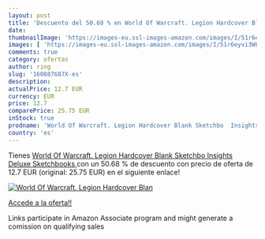 ```yaml
---
layout: post
title: 'Descuento del 50.68 % en World Of Warcraft. Legion Hardcover Blan'
date: 
thumbnailImage: 'https://images-eu.ssl-images-amazon.com/images/I/51r6eyvi3WL._SL200_.jpg'
images: [ 'https://images-eu.ssl-images-amazon.com/images/I/51r6eyvi3WL._SL200_.jpg' ]
comments: true
category: ofertas
author: ring
slug: '160887687X-es'
description:
actualPrice: 12.7 EUR
currency: EUR
price: 12.7
comparePrice: 25.75 EUR
inStock: true
prodname: 'World Of Warcraft. Legion Hardcover Blank Sketchbo  Insights Deluxe Sketchbooks '
country: 'es'
---
```


Tienes [World Of Warcraft. Legion Hardcover Blank Sketchbo  Insights Deluxe Sketchbooks ](https://www.amazon.es/dp/160887687X/?tag=tolees-21) con un 50.68 % de descuento con precio de oferta de 12.7 EUR (original: 25.75 EUR) en el siguiente enlace!

[![World Of Warcraft. Legion Hardcover Blan](https://images-eu.ssl-images-amazon.com/images/I/51r6eyvi3WL._SL200_.jpg)](https://www.amazon.es/dp/160887687X/?tag=tolees-21)

[Accede a la oferta!!](https://www.amazon.es/dp/160887687X/?tag=tolees-21)

Links participate in Amazon Associate program and might generate a comission on qualifying sales


